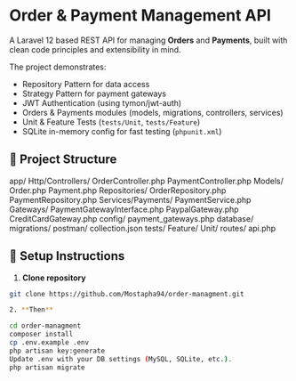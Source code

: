 # Order & Payment Management API

A Laravel 12 based REST API for managing **Orders** and **Payments**, built with clean code principles and extensibility in mind.  

The project demonstrates:  
- Repository Pattern for data access  
- Strategy Pattern for payment gateways  
- JWT Authentication (using tymon/jwt-auth)  
- Orders & Payments modules (models, migrations, controllers, services)  
- Unit & Feature Tests (`tests/Unit`, `tests/Feature`)  
- SQLite in-memory config for fast testing (`phpunit.xml`)  

## 📂 Project Structure
app/
Http/Controllers/
OrderController.php
PaymentController.php
Models/
Order.php
Payment.php
Repositories/
OrderRepository.php
PaymentRepository.php
Services/Payments/
PaymentService.php
Gateways/
PaymentGatewayInterface.php
PaypalGateway.php
CreditCardGateway.php
config/
payment_gateways.php
database/
migrations/
postman/
collection.json
tests/
Feature/
Unit/
routes/
api.php


## 🚀 Setup Instructions

1. **Clone repository**
```bash
git clone https://github.com/Mostapha94/order-managment.git

2. **Then**

cd order-managment
composer install
cp .env.example .env
php artisan key:generate
Update .env with your DB settings (MySQL, SQLite, etc.).
php artisan migrate
